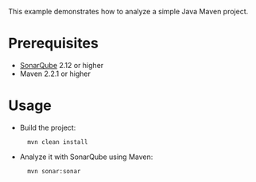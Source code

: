 This example demonstrates how to analyze a simple Java Maven project.

Prerequisites
=============
* [SonarQube](http://www.sonarsource.org/downloads/) 2.12 or higher
* Maven 2.2.1 or higher

Usage
=====
* Build the project:

        mvn clean install

* Analyze it with SonarQube using Maven:

        mvn sonar:sonar
